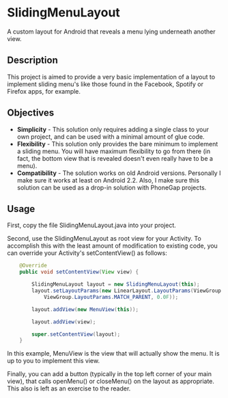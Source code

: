 SlidingMenuLayout
=================

A custom layout for Android that reveals a menu lying underneath another view.


Description
-----------
This project is aimed to provide a very basic implementation of a layout to
implement sliding menu's like those found in the Facebook, Spotify or Firefox
apps, for example.


Objectives
----------

 * **Simplicity** - This solution only requires adding a single class to your
   own project, and can be used with a minimal amount of glue code.
 * **Flexibility** - This solution only provides the bare minimum to implement a
   sliding menu. You will have maximum flexibility to go from there (in fact,
   the bottom view that is revealed doesn't even really have to be a menu).
 * **Compatibility** - The solution works on old Android versions. Personally I
   make sure it works at least on Android 2.2. Also, I make sure this solution
   can be used as a drop-in solution with PhoneGap projects.


Usage
-----

First, copy the file SlidingMenuLayout.java into your project.

Second, use the SlidingMenuLayout as root view for your Activity. To accomplish
this with the least amount of modification to existing code, you can override
your Activity's setContentView() as follows:

```java
    @Override
    public void setContentView(View view) {

        SlidingMenuLayout layout = new SlidingMenuLayout(this);
        layout.setLayoutParams(new LinearLayout.LayoutParams(ViewGroup.LayoutParams.MATCH_PARENT,
            ViewGroup.LayoutParams.MATCH_PARENT, 0.0F));

        layout.addView(new MenuView(this));

        layout.addView(view);

        super.setContentView(layout);
    }
```

In this example, MenuView is the view that will actually show the menu. It is up
to you to implement this view.

Finally, you can add a button (typically in the top left corner of your main
view), that calls openMenu() or closeMenu() on the layout as appropriate. This
also is left as an exercise to the reader.
